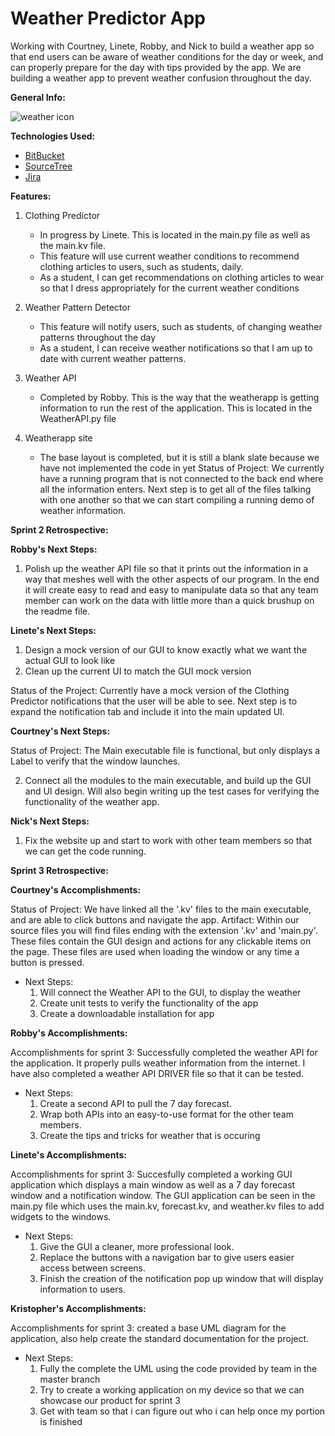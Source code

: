 # Weather Predictor App
Working with Courtney, Linete, Robby, and Nick to build a weather app so 
that end users can be aware of weather conditions for the day or week, and can properly prepare for the day with tips provided by the app. We are building a weather app to prevent weather confusion throughout the day. 

__General Info:__

 ![weather icon](https://www.iconfinder.com/data/icons/luchesa-vol-9/128/Weather-512.png)


__Technologies Used:__

* [BitBucket](https://bitbucket.org/product)
* [SourceTree](https://www.sourcetreeapp.com/)
* [Jira](https://www.atlassian.com/software/jira)

__Features:__

1. Clothing Predictor
    * In progress by Linete. This is located in the main.py file as well as the main.kv file.
	* This feature will use current weather conditions to recommend clothing articles to users, such as students, daily. 
	* As a student, I can get recommendations on clothing articles to wear so that I dress appropriately for the current weather conditions 
	
2. Weather Pattern Detector 
	* This feature will notify users, such as students, of changing weather patterns throughout the day  
	* As a student, I can receive weather notifications so that I am up to date with current weather patterns.
	
2. Weather API
	* Completed by Robby. This is the way that the weatherapp is getting information to run the rest of the application. This is located in the WeatherAPI.py file
3. Weatherapp site
	* The base layout is completed,  but it is still a blank slate because we have not implemented the code in yet
Status of Project: We currently have a running program that is not connected to the back end where all the information enters. Next step is to get all of the files talking with one another so that we can start compiling a running demo of weather information.

__Sprint 2 Retrospective:__
	
__Robby's Next Steps:__

1. Polish up the weather API file so that it prints out the information in a way that meshes well with the other aspects of our program. In the end it will create easy to read and easy to manipulate data so that any team member can work on the data with little more than a quick brushup on the readme file.

__Linete's Next Steps:__

1. Design a mock version of our GUI to know exactly what we want the actual GUI to look like 
2. Clean up the current UI to match the GUI mock version 

Status of the Project: Currently have a mock version of the Clothing Predictor notifications that the user will be able to see. Next step is to expand the notification tab and include it into the main updated UI.

__Courtney's Next Steps:__

Status of Project: The Main executable file is functional, but only displays a Label to verify that the window launches.  


2. Connect all the modules to the main executable, and build up the GUI and UI design. Will also begin writing up the test cases for verifying the functionality of the weather app. 


__Nick's Next Steps:__
1. Fix the website up and start to work with other team members so that we can get the code running.


__Sprint 3 Retrospective:__

__Courtney's Accomplishments:__

Status of Project: We have linked all the '.kv' files to the main executable, and are able to click buttons and navigate the app.
Artifact: Within our source files you will find files ending with the extension '.kv' and 'main.py'. These files contain the GUI design and actions for any clickable items on the page.
		  These files are used when loading the window or any time a button is pressed.
* Next Steps:
	1. Will connect the Weather API to the GUI, to display the weather
	2. Create unit tests to verify the functionality of the app
	3. Create a downloadable installation for app

__Robby's Accomplishments:__

Accomplishments for sprint 3: Successfully completed the weather API for the application. It properly pulls weather information from the internet. I have also completed a weather API DRIVER file so that it can be tested.

* Next Steps:
	1. Create a second API to pull the 7 day forecast.
	2. Wrap both APIs into an easy-to-use format for the other team members.
	3. Create the tips and tricks for weather that is occuring
	
__Linete's Accomplishments:__

Accomplishments for sprint 3: Succesfully completed a working GUI application which displays a main window as well as a 7 day forecast window and a notification window. The GUI application can be seen in the main.py file which uses the main.kv, forecast.kv, and weather.kv files to add widgets to the windows.

* Next Steps: 
	1. Give the GUI a cleaner, more professional look. 
	2. Replace the buttons with a navigation bar to give users easier access between screens. 
	3. Finish the creation of the notification pop up window that will display information to users.
	
__Kristopher's Accomplishments:__

Accomplishments for sprint 3: created a base UML diagram for the application, also help create the standard documentation for the project.

* Next Steps:
	1. Fully the complete the UML using the code provided by team in the master branch
	2. Try to create a working application on my device so that we can showcase our product for sprint 3
	3. Get with team so that i can figure out who i can help once  my portion is finished 

